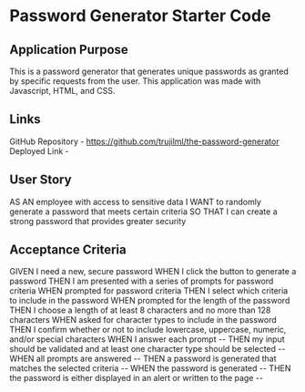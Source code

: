 # Password Generator Starter Code
## Application Purpose
This is a password generator that generates unique passwords as granted by specific requests from the user. This application was made with Javascript, HTML, and CSS.

## Links
GitHub Repository - https://github.com/trujilml/the-password-generator
Deployed Link -

## User Story
AS AN employee with access to sensitive data
I WANT to randomly generate a password that meets certain criteria
SO THAT I can create a strong password that provides greater security

## Acceptance Criteria
GIVEN I need a new, secure password
WHEN I click the button to generate a password
THEN I am presented with a series of prompts for password criteria
WHEN prompted for password criteria
THEN I select which criteria to include in the password
WHEN prompted for the length of the password
THEN I choose a length of at least 8 characters and no more than 128 characters 
WHEN asked for character types to include in the password
THEN I confirm whether or not to include lowercase, uppercase, numeric, and/or special characters
WHEN I answer each prompt --
THEN my input should be validated and at least one character type should be selected --
WHEN all prompts are answered --
THEN a password is generated that matches the selected criteria --
WHEN the password is generated --
THEN the password is either displayed in an alert or written to the page --
